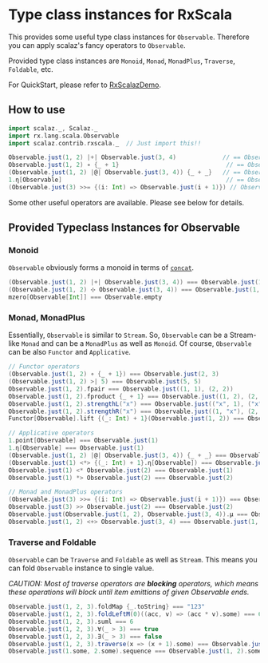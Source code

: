 # Type class instances for RxScala
This provides some useful type class instances for `Observable`.  Therefore you can apply scalaz's fancy operators to `Observable`.

Provided type class instances are `Monoid`, `Monad`, `MonadPlus`, `Traverse`, `Foldable`, etc.

For QuickStart, please refer to [RxScalazDemo](./src/test/scala/scalaz/contrib/rxscala/examples/RxScalazDemo.scala).

## How to use

```scala
import scalaz._, Scalaz._
import rx.lang.scala.Observable
import scalaz.contrib.rxscala._  // Just import this!!

Observable.just(1, 2) |+| Observable.just(3, 4)             // == Observable.just(1 2 3 4)
Observable.just(1, 2) ∘ {_ + 1}                              // == Observable.just(2, 3)
(Observable.just(1, 2) |@| Observable.just(3, 4)) {_ + _}   // == Observable.just(4, 5, 5, 6)
1.η[Observable]                                              // == Observable.just(1)
(Observable.just(3) >>= {(i: Int) => Observable.just(i + 1)}) // Observable.just(4)
```

Some other useful operators are available.  Please see below for details.

## Provided Typeclass Instances for Observable
### Monoid
`Observable` obviously forms a monoid in terms of  [`concat`](https://github.com/Netflix/RxJava/wiki/Mathematical-and-Aggregate-Operators#concat).

```scala
(Observable.just(1, 2) |+| Observable.just(3, 4)) === Observable.just(1, 2, 3, 4)
(Observable.just(1, 2) ⊹ Observable.just(3, 4)) === Observable.just(1, 2, 3, 4)
mzero[Observable[Int]] === Observable.empty
```

### Monad, MonadPlus
Essentially, `Observable` is similar to `Stream`. So, `Observable` can be a Stream-like `Monad` and can be a `MonadPlus` as well as `Monoid`.  Of course, `Observable` can be also `Functor` and `Applicative`.

```scala
// Functor operators
(Observable.just(1, 2) ∘ {_ + 1}) === Observable.just(2, 3)
(Observable.just(1, 2) >| 5) === Observable.just(5, 5)
Observable.just(1, 2).fpair === Observable.just((1, 1), (2, 2))
Observable.just(1, 2).fproduct {_ + 1} === Observable.just((1, 2), (2, 3))
Observable.just(1, 2).strengthL("x") === Observable.just(("x", 1), ("x", 2))
Observable.just(1, 2).strengthR("x") === Observable.just((1, "x"), (2, "x"))
Functor[Observable].lift {(_: Int) + 1}(Observable.just(1, 2)) === Observable.just(2, 3)

// Applicative operators
1.point[Observable] === Observable.just(1)
1.η[Observable] === Observable.just(1)
(Observable.just(1, 2) |@| Observable.just(3, 4)) {_ + _} === Observable.just(4, 5, 5, 6)
(Observable.just(1) <*> {(_: Int) + 1}.η[Observable]) === Observable.just(2)
Observable.just(1) <* Observable.just(2) === Observable.just(1)
Observable.just(1) *> Observable.just(2) === Observable.just(2)

// Monad and MonadPlus operators
(Observable.just(3) >>= {(i: Int) => Observable.just(i + 1)}) === Observable.just(4)
Observable.just(3) >> Observable.just(2) === Observable.just(2)
Observable.just(Observable.just(1, 2), Observable.just(3, 4)).μ === Observable.just(1, 2, 3, 4)
Observable.just(1, 2) <+> Observable.just(3, 4) === Observable.just(1, 2, 3, 4)
```

### Traverse and Foldable
`Observable` can be `Traverse` and `Foldable` as well as `Stream`.  This means you can fold `Observable` instance to single value.

*CAUTION: Most of traverse operators are **blocking** operators, which means these operations will block until item emittions of given Observable ends.*

```scala
Observable.just(1, 2, 3).foldMap {_.toString} === "123"
Observable.just(1, 2, 3).foldLeftM(0)((acc, v) => (acc * v).some) === 6.some
Observable.just(1, 2, 3).suml === 6
Observable.just(1, 2, 3).∀(_ > 3) === true
Observable.just(1, 2, 3).∃(_ > 3) === false
Observable.just(1, 2, 3).traverse(x => (x + 1).some) === Observable.just(2, 3, 4).some
Observable.just(1.some, 2.some).sequence === Observable.just(1, 2).some
```

